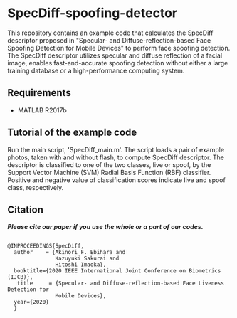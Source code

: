 # SpecDiff-spoofing-detector
This repository contains an example code that calculates the SpecDiff descriptor proposed in "Specular- and Diffuse-reflection-based Face Spoofing Detection for Mobile Devices" to perform face spoofing detection. The SpecDiff descriptor utilizes specular and diffuse reflection of a facial image, enables fast-and-accurate spoofing detection without either a large training database or a high-performance computing system.

## Requirements
- MATLAB R2017b

## Tutorial of the example code
Run the main script, 'SpecDiff_main.m'. The script loads a pair of example photos, taken with and without flash, to compute SpecDiff descriptor. The descriptor is classified to one of the two classes, live or spoof, by the Support Vector Machine (SVM) Radial Basis Function (RBF) classifier. Positive and negative value of classification scores indicate live and spoof class, respectively.

## Citation
___Please cite our paper if you use the whole or a part of our codes.___
```

@INPROCEEDINGS{SpecDiff,
  author    = {Akinori F. Ebihara and
               Kazuyuki Sakurai and
               Hitoshi Imaoka},
  booktitle={2020 IEEE International Joint Conference on Biometrics (IJCB)}, 
   title     = {Specular- and Diffuse-reflection-based Face Liveness Detection for
               Mobile Devices},
  year={2020}
  }

```
